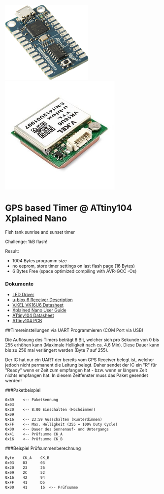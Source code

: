 ![Logo](https://raw.githubusercontent.com/sh3bang/sunrisetimer/master/resources/ATtiny104.png)
![UBLOX VK16U6](https://raw.githubusercontent.com/sh3bang/sunrisetimer/master/resources/UBLOX-vk16u6.jpg)

# GPS based Timer @ ATtiny104 Xplained Nano
Fish tank sunrise and sunset timer

Challenge: 1kB flash!

Result:
- 1004 Bytes programm size
- no eeprom, store timer settings on last flash page (16 Bytes)
- 6 Bytes Free (space optimized compiling with AVR-GCC -Os)

### Dokumente

- [LED Driver](https://raw.githubusercontent.com/sh3bang/sunrisetimer/master/resources/ELG-100-C-spec-806035.pdf)
- [u-blox 6 Receiver Description](https://raw.githubusercontent.com/sh3bang/sunrisetimer/master/resources/u-blox-6-Receiver-Description.pdf)
- [V.KEL VK16U6 Datasheet](https://raw.githubusercontent.com/sh3bang/sunrisetimer/master/resources/VK16u6.rtf)
- [Xplained Nano User Guide](https://raw.githubusercontent.com/sh3bang/sunrisetimer/master/resources/Atmel-42671-ATtiny104-Xplained-Nano_User-Guide.pdf)
- [ATtiny104 Datasheet](https://raw.githubusercontent.com/sh3bang/sunrisetimer/master/resources/Atmel-42505-8-bit-AVR-Microcontrollers-ATtiny102-ATtiny104_Datasheet.pdf)
- [ATtiny104 PCB](https://raw.githubusercontent.com/sh3bang/sunrisetimer/master/resources/ATtiny104_Xplained_Nano_design_documentation_release_rev2.pdf)

##Timereinstellungen via UART Programmieren (COM Port via USB)

Die Auflösung des Timers beträgt 8 Bit, welcher sich pro Sekunde von 0 bis 255 erhöhen kann (Maximale Helligkeit nach ca. 4,6 Min).
Diese Dauer kann bis zu 256 mal verlängert werden (Byte 7 auf 255).

Der IC hat nur ein UART der bereits vom GPS Receiver belegt ist, welcher jedoch nicht permanent die Leitung belegt.
Daher sendet der IC ein "R" für "Ready" wenn er Zeit zum empfangen hat - bzw. wenn er längere Zeit nichts empfangen hat. In diesem Zeitfenster muss das Paket gesendet werden!

###Paketbeispiel
````
0xB9	<-- Paketkennung
0x03
0x20	<-- 8:00 Einschalten (Hochdimmen)
0x09
0x16	<-- 23:59 Ausschalten (Runterdimmen)
0xFF	<-- Max. Helligkeit (255 = 100% Duty Cycle)
0x00	<-- Dauer des Sonnenauf- und Untergangs
0x41	<-- Prüfsumme CK_A
0x16	<-- Prüfsumme CK_B
````

###Beispiel Prüfsummenberechnung
````
Byte	CK_A	CK_B
0x03	03		03
0x20	23		26
0x09	2C		52
0x16	42		94
0xFF	41		D5
0x00	41		16	<-- Prüfsumme
````